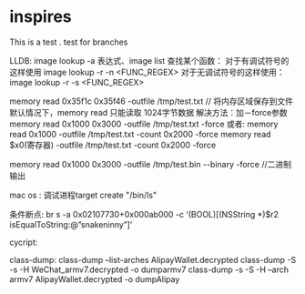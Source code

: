 # inspires
This is a test .
test for branches


LLDB:
image lookup -a 表达式、image list
查找某个函数：
对于有调试符号的这样使用
image lookup -r -n <FUNC_REGEX>
对于无调试符号的这样使用：
image lookup -r -s <FUNC_REGEX>

memory read 0x35f1c 0x35f46 -outfile /tmp/test.txt  // 将内存区域保存到文件
默认情况下，memory read 只能读取 1024字节数据 
解决方法：加－force参数
memory read 0x1000 0x3000 -outfile /tmp/test.txt -force
或者:
memory read 0x1000 -outfile /tmp/test.txt -count 0x2000 -force
memory read $x0(寄存器) -outfile /tmp/test.txt -count 0x2000 -force

memory read 0x1000 0x3000 -outfile /tmp/test.bin --binary -force //二进制输出

mac os :
调试进程target create "/bin/ls"

条件断点:
br s -a 0x02107730+0x000ab000 -c ‘(BOOL)[(NSString *)$r2 isEqualToString:@”snakeninny”]’

cycript:


class-dump:
class-dump –list-arches AlipayWallet.decrypted
class-dump -S -s -H WeChat_armv7.decrypted -o dumparmv7 
class-dump -s -S -H –arch armv7 AlipayWallet.decrypted -o dumpAlipay 

